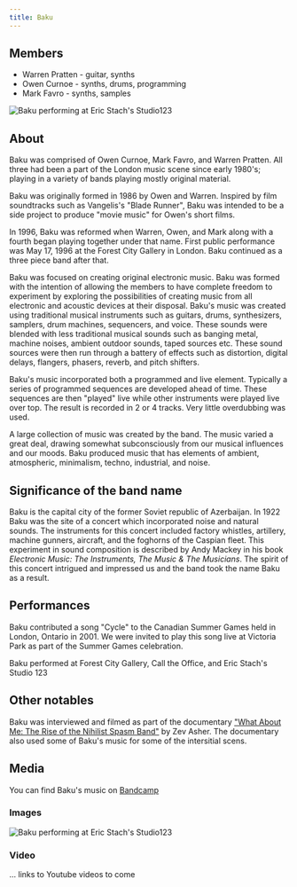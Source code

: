 ```yaml
---
title: Baku
---
```


## Members

* Warren Pratten - guitar, synths
* Owen Curnoe - synths, drums, programming
* Mark Favro - synths, samples

![Baku performing at Eric Stach's Studio123](/images/atEricStachStudio.png)

## About

Baku was comprised of Owen Curnoe, Mark Favro, and Warren Pratten. All three had been a part of the London music scene since early 1980's; playing in a variety of bands playing mostly original material.

Baku was originally formed in 1986 by Owen and Warren. Inspired by film soundtracks such as Vangelis's "Blade Runner", Baku was intended to be a side project to produce "movie music" for Owen's short films.

In 1996, Baku was reformed when Warren, Owen, and Mark along with a fourth began playing together under that name. First public performance was May 17, 1996 at the Forest City Gallery in London. Baku continued as a three piece band after that.

Baku was focused on creating original electronic music. Baku was formed with the intention of allowing the members to have complete freedom to experiment by exploring the possibilities of creating music from all electronic and acoustic devices at their disposal. Baku's music was created using traditional musical instruments such as guitars, drums, synthesizers, samplers, drum machines, sequencers, and voice. These sounds were blended with less traditional musical sounds such as banging metal, machine noises, ambient outdoor sounds, taped sources etc. These sound sources were then run through a battery of effects such as distortion, digital delays, flangers, phasers, reverb, and pitch shifters.

Baku's music incorporated both a programmed and live element. Typically a series of programmed sequences are developed ahead of time. These sequences are then "played" live while other instruments were played live over top. The result is recorded in 2 or 4 tracks. Very little overdubbing was used.

A large collection of music was created by the band. The music  varied a great deal, drawing somewhat subconsciously from our musical influences and our moods. Baku produced music that has elements of ambient, atmospheric, minimalism, techno, industrial, and noise.

## Significance of the band name

Baku is the capital city of the former Soviet republic of Azerbaijan. In 1922 Baku was the site of a concert which incorporated noise and natural sounds. The instruments for this concert included factory whistles, artillery, machine gunners, aircraft, and the foghorns of the Caspian fleet.  This experiment in sound composition is described by Andy Mackey in his book _Electronic Music: The Instruments, The Music & The Musicians_.  The spirit of this concert intrigued and impressed us and the band took the name Baku as a result.

## Performances
Baku contributed a song "Cycle" to the Canadian Summer Games held in London, Ontario in 2001.  We were invited to play this song live at Victoria Park as part of the Summer Games celebration.

Baku performed at Forest City Gallery, Call the Office, and Eric Stach's Studio 123

## Other notables

Baku was interviewed and filmed as part of the documentary ["What About Me: The Rise of the Nihilist Spasm Band"](https://www.imdb.com/title/tt0266040/) by Zev Asher.   The documentary also used some of Baku's music for some of the intersitial scens.

## Media

You can find Baku's music on [Bandcamp](https://baku.bandcamp.com/)

### Images

![Baku performing at Eric Stach's Studio123](/images/atEricStachStudio.png)

### Video

... links to Youtube videos to come


